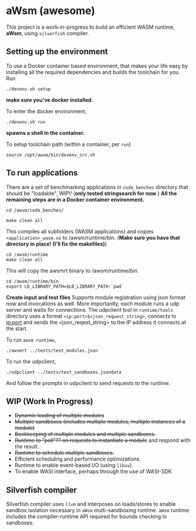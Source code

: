 # aWsm (awesome) 

This project is a work-in-progress to build an efficient WASM runtime, **aWsm**, using `silverfish` compiler.

## Setting up the environment

To use a Docker container based environment, that makes your life easy by installing all the required dependencies and builds the toolchain for you.
Run
```
./devenv.sh setup
```
**make sure you've docker installed.**

To enter the docker environment,
```
./devenv.sh run
```
**spawns a shell in the container.**

To setup toolchain path (within a container, per `run`)
```
source /opt/awsm/bin/devenv_src.sh
```

## To run applications

There are a set of benchmarking applications in `code_benches` directory that should be "loadable", WIP!! (**only tested stringsearch for now**.)
**All the remaining steps are in a Docker container environment.**

```
cd /awsm/code_benches/

make clean all
```
This compiles all subfolders (WASM applications) and copies `<application>_wasm.so` to /awsm/runtime/bin.
(**Make sure you have that directory in place! (I'll fix the makefiles)**)

```
cd /awsm/runtime
make clean all
```
This will copy the awsmrt binary to /awsm/runtime/bin.

```
cd /awsm/runtime/bin
export LD_LIBRARY_PATH=$LD_LIBRARY_PATH:`pwd`
```

**Create input and test files**
Supports module registration using json format now and invocations as well.
More importantly, each module runs a udp server and waits for connections.
The udpclient tool in `runtime/tools` directory uses a format `<ip:port>$<json_request_string>`, 
connects to <ip:port> and sends the <json_reqest_string> to the IP address it connects at the start.

To run `awsm runtime`,
```
./awsmrt ../tests/test_modules.json
```

To run the udpclient,
```
./udpclient ../tests/test_sandboxes.jsondata
```
And follow the prompts in udpclient to send requests to the runtime.

## WIP (Work In Progress)

* ~~Dynamic loading of multiple modules~~
* ~~Multiple sandboxes (includes multiple modules, multiple instances of a module)~~
* ~~Bookkeeping of multiple modules and multiple sandboxes.~~
* ~~Runtime to "poll"?? on requests to instantiate a module~~ and respond with the result.
* ~~Runtime to schedule multiple sandboxes.~~
* Efficient scheduling and performance optimizations.
* Runtime to enable event-based I/O (using `libuv`).
* To enable WASI interface, perhaps through the use of WASI-SDK

## Silverfish compiler

Silverfish compiler uses `llvm` and interposes on loads/stores to enable sandbox isolation necessary in `aWsm` multi-sandboxing runtime.
`aWsm` runtime includes the compiler-runtime API required for bounds checking in sandboxes.
